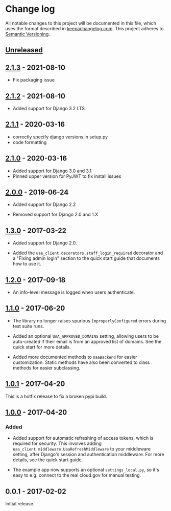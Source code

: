 # Change log

All notable changes to this project will be documented in this file,
which uses the format described in
[keepachangelog.com](http://keepachangelog.com/). This project adheres
to [Semantic Versioning](http://semver.org/).

## [Unreleased][unreleased]

## [2.1.3][] - 2021-08-10

* Fix packaging issue

## [2.1.2][] - 2021-08-10

* Added support for Django 3.2 LTS 

## [2.1.1][] - 2020-03-16

* correctly specify django versions in setup.py 
* code formatting

## [2.1.0][] - 2020-03-16

* Added support for Django 3.0 and 3.1
* Pinned upper version for PyJWT to fix install issues


## [2.0.0][] - 2019-06-24
* Added support for Django 2.2

* Removed support for Django 2.0 and 1.X


## [1.3.0][] - 2017-03-22

* Added support for Django 2.0.

* Added the `uaa_client.decorators.staff_login_required` decorator
  and a "Fixing admin login" section to the quick start guide
  that documents how to use it.

## [1.2.0][] - 2017-09-18

* An info-level message is logged when users authenticate.

## [1.1.0][] - 2017-06-20

* The library no longer raises spurious `ImproperlyConfigured` errors
  during test suite runs.

* Added an optional `UAA_APPROVED_DOMAINS` setting, allowing users to
  be auto-created if their email is from an approved list of domains. See
  the quick start for more details.

* Added more documented methods to `UaaBackend` for easier customization.
  Static methods have also been converted to class methods for easier
  subclassing.

## [1.0.1][] - 2017-04-20

This is a hotfix release to fix a broken pypi build.

## [1.0.0][] - 2017-04-20

### Added

* Added support for automatic refreshing of access tokens, which
  is required for security. This involves adding
  `uaa_client.middleware.UaaRefreshMiddleware` to your
  middleware setting, after Django's session and authentication
  middleware. For more details, see the quick start guide.

* The example app now supports an optional `settings_local.py`,
  so it's easy to e.g. connect to the real cloud.gov for manual
  testing.

## 0.0.1 - 2017-02-02

Initial release.

[unreleased]: https://github.com/cloud-gov/cg-django-uaa/compare/v2.1.0...HEAD
[2.1.3]: https://github.com/cloud-gov/cg-django-uaa/compare/v2.1.2...v2.1.3
[2.1.2]: https://github.com/cloud-gov/cg-django-uaa/compare/v2.1.1...v2.1.2
[2.1.1]: https://github.com/cloud-gov/cg-django-uaa/compare/v2.1.0...v2.1.1
[2.1.0]: https://github.com/cloud-gov/cg-django-uaa/compare/v2.0.0...v2.1.0
[2.0.0]: https://github.com/cloud-gov/cg-django-uaa/compare/v1.3.0...v2.0.0
[1.3.0]: https://github.com/cloud-gov/cg-django-uaa/compare/v1.2.0...v1.3.0
[1.2.0]: https://github.com/cloud-gov/cg-django-uaa/compare/v1.1.0...v1.2.0
[1.1.0]: https://github.com/cloud-gov/cg-django-uaa/compare/v1.0.1...v1.1.0
[1.0.1]: https://github.com/cloud-gov/cg-django-uaa/compare/v1.0.0...v1.0.1
[1.0.0]: https://github.com/cloud-gov/cg-django-uaa/compare/v0.0.1...v1.0.0

